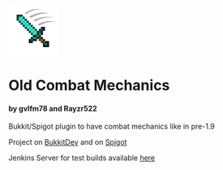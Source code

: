 ![OldCombatMechanics Icon](https://github.com/Rayzr522/ProjectResources/raw/master/ocm/Icon.png)
# Old Combat Mechanics
#### by gvlfm78 and Rayzr522
Bukkit/Spigot plugin to have combat mechanics like in pre-1.9

Project on [BukkitDev](http://dev.bukkit.org/bukkit-plugins/oldcombatmechanics/) and on [Spigot](https://www.spigotmc.org/resources/oldcombatmechanics.19510/)

Jenkins Server for test builds available [here](https://jenkins-bukkitocm.rhcloud.com/)
